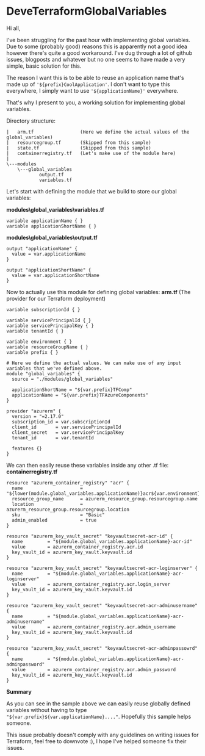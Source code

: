 # DeveTerraformGlobalVariables

Hi all,

I've been struggling for the past hour with implementing global variables. Due to some (probably good) reasons this is apparently not a good idea however there's quite a good workaround. I've dug through a lot of github issues, blogposts and whatever but no one seems to have made a very simple, basic solution for this.

The reason I want this is to be able to reuse an application name that's made up of `'${prefix}CoolApplication'`. I don't want to type this everywhere, I simply want to use `'${applicationName}'` everywhere.

That's why I present to you, a working solution for implementing global variables.

Directory structure:
```
|   arm.tf                 (Here we define the actual values of the global_variables)
|   resourcegroup.tf       (Skipped from this sample)
|   state.tf               (Skipped from this sample)
|   containerregistry.tf   (Let's make use of the module here)
|
\---modules
    \---global_variables
            output.tf
            variables.tf
```

Let's start with defining the module that we build to store our global variables:

**modules\global_variables\variables.tf**
```
variable applicationName { }
variable applicationShortName { }
```

**modules\global_variables\output.tf**
```
output "applicationName" {
  value = var.applicationName
}

output "applicationShortName" {
  value = var.applicationShortName
}
```

Now to actually use this module for defining global variables:
**arm.tf** (The provider for our Terraform deployment)
```
variable subscriptionId { }

variable servicePrincipalId { }
variable servicePrincipalKey { }
variable tenantId { }

variable environment { }
variable resourceGroupName { }
variable prefix { }

# Here we define the actual values. We can make use of any input variables that we've defined above.
module "global_variables" {
  source = "./modules/global_variables"

  applicationShortName = "${var.prefix}TFComp"
  applicationName = "${var.prefix}TFAzureComponents"
}

provider "azurerm" {
  version = "=2.17.0"
  subscription_id = var.subscriptionId
  client_id       = var.servicePrincipalId
  client_secret   = var.servicePrincipalKey
  tenant_id       = var.tenantId

  features {}
}
```

We can then easily reuse these variables inside any other .tf file:
**containerregistry.tf**
```
resource "azurerm_container_registry" "acr" {
  name                     = "${lower(module.global_variables.applicationName)}acr${var.environment}"
  resource_group_name      = azurerm_resource_group.resourcegroup.name
  location                 = azurerm_resource_group.resourcegroup.location
  sku                      = "Basic"
  admin_enabled            = true
}

resource "azurerm_key_vault_secret" "keyvaultsecret-acr-id" {
  name         = "${module.global_variables.applicationName}-acr-id"
  value        = azurerm_container_registry.acr.id
  key_vault_id = azurerm_key_vault.keyvault.id
}

resource "azurerm_key_vault_secret" "keyvaultsecret-acr-loginserver" {
  name         = "${module.global_variables.applicationName}-acr-loginserver"
  value        = azurerm_container_registry.acr.login_server
  key_vault_id = azurerm_key_vault.keyvault.id
}

resource "azurerm_key_vault_secret" "keyvaultsecret-acr-adminusername" {
  name         = "${module.global_variables.applicationName}-acr-adminusername"
  value        = azurerm_container_registry.acr.admin_username
  key_vault_id = azurerm_key_vault.keyvault.id
}

resource "azurerm_key_vault_secret" "keyvaultsecret-acr-adminpassowrd" {
  name         = "${module.global_variables.applicationName}-acr-adminpassword"
  value        = azurerm_container_registry.acr.admin_password
  key_vault_id = azurerm_key_vault.keyvault.id
}
```

**Summary**

As you can see in the sample above we can easily reuse globally defined variables without having to type `"${var.prefix}${var.applicationName}...."`. Hopefully this sample helps someone.

This issue probably doesn't comply with any guidelines on writing issues for Terraform, feel free to downvote :), I hope I've helped someone fix their issues.

